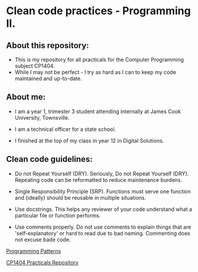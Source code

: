 # Clean code practices - Programming II.

## About this repository:

- This is my repository for all practicals for the Computer Programming subject CP1404.
- While I may not be perfect - I try as hard as I can to keep my code maintained and up-to-date.

## About me:

- I am a year 1, trimester 3 student attending internally at James Cook University, Townsville.

- I am a technical officer for a state school.

- I finished at the top of my class in year 12 in Digital Solutions.

## Clean code guidelines:

- Do not Repeat Yourself (DRY). Seriously, Do not Repeat Yourself (DRY). Repeating code can be reformatted to reduce
  maintenance burdens.

- Single Responsibility Principle (SRP). Functions must serve one function and (ideally) should be reusable in multiple
  situations.

- Use docstrings. This helps any reviewer of your code understand what a particular file or function performs.

- Use comments properly. Do not use comments to explain things that are 'self-explanatory' or hard to read due to bad
  naming. Commenting does not excuse bade code.

[Programming Patterns](https://github.com/CP1404/Starter/wiki/Programming-Patterns)

[CP1404 Practicals Repository](https://github.com/CP1404/Practicals)
